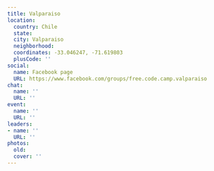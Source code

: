 ```yaml
---
title: Valparaiso
location:
  country: Chile
  state: 
  city: Valparaiso
  neighborhood: 
  coordinates: -33.046247, -71.619803
  plusCode: ''
social:
  name: Facebook page
  URL: https://www.facebook.com/groups/free.code.camp.valparaiso
chat:
  name: ''
  URL: ''
event:
  name: ''
  URL: ''
leaders:
- name: ''
  URL: ''
photos:
  old: 
  cover: ''
---
```

